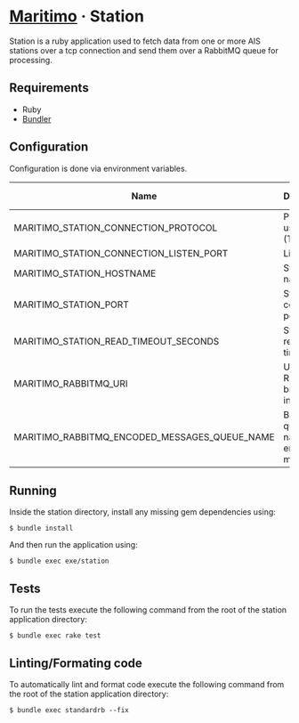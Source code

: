 # [Maritimo](https://maritimo.digital/) &middot; Station

Station is a ruby application used to fetch data from one or more AIS stations over a tcp connection and send them over a RabbitMQ queue for processing.

## Requirements

- Ruby
- [Bundler](https://bundler.io/)

## Configuration

Configuration is done via environment variables.

| Name                                          | Description                            | Applicable to |
| --------------------------------------------- | -------------------------------------- | :-----------: |
| MARITIMO_STATION_CONNECTION_PROTOCOL          | Protocol to use (TCP/UDP)              |               |
| MARITIMO_STATION_CONNECTION_LISTEN_PORT       | Listen port                            |      UDP      |
| MARITIMO_STATION_HOSTNAME                     | Station host name                      |      TCP      |
| MARITIMO_STATION_PORT                         | Station connection port                |      TCP      |
| MARITIMO_STATION_READ_TIMEOUT_SECONDS         | Station read timeout                   |      TCP      |
| MARITIMO_RABBITMQ_URI                         | URI for the RabbitMQ broker instance   |               |
| MARITIMO_RABBITMQ_ENCODED_MESSAGES_QUEUE_NAME | Broker queue name for encoded messages |               |

## Running

Inside the station directory, install any missing gem dependencies using:

    $ bundle install

And then run the application using:

    $ bundle exec exe/station

## Tests

To run the tests execute the following command from the root of the station application directory:

    $ bundle exec rake test

## Linting/Formating code

To automatically lint and format code execute the following command from the root of the station application directory:

    $ bundle exec standardrb --fix

